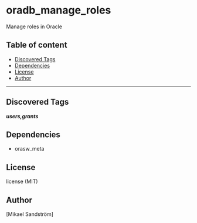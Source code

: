 # oradb_manage_roles

Manage roles in Oracle

## Table of content

- [Discovered Tags](#discovered-tags)
- [Dependencies](#dependencies)
- [License](#license)
- [Author](#author)

---

## Discovered Tags

**_users,grants_**


## Dependencies

- orasw_meta

## License

license (MIT)

## Author

[Mikael Sandström]
